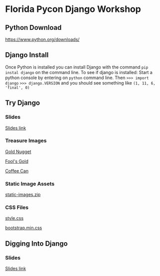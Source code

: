 # Florida Pycon Django Workshop

## Python Download
https://www.python.org/downloads/

## Django Install
Once Python is installed you can install Django with the command `pip instal django` on the command line.
To see if django is installed:
Start a python console by entering on `python` command line. Then
`>>> import django`
`>>> django.VERSION` and you should see something like `(1, 11, 6, 'final', 0)`

## Try Django
### Slides
[Slides link](https://s3.amazonaws.com/courseware.codeschool.com/try_django/CodeSchool-TryDjango.pdf)

### Treasure Images
[Gold Nugget](https://s3.amazonaws.com/courseware.codeschool.com/try_django/images/treasuregram-gold-nugget.png)

[Fool's Gold](https://s3.amazonaws.com/courseware.codeschool.com/try_django/images/treasuregram-fools-gold.png)

[Coffee Can](https://s3.amazonaws.com/courseware.codeschool.com/try_django/images/treasuregram-coffee-can.png)

### Static Image Assets
[static-images.zip](https://s3.amazonaws.com/courseware.codeschool.com/try_django/static-images.zip)

### CSS Files
[style.css](https://raw.githubusercontent.com/sarahholderness/Florida-Pycon-Django-Workshop/master/Treasuregram/main_app/static/style.css)

[bootstrap.min.css](https://raw.githubusercontent.com/sarahholderness/Florida-Pycon-Django-Workshop/master/Treasuregram/main_app/static/bootstrap.min.css)

## Digging Into Django
### Slides
[Slides link](https://s3.amazonaws.com/courseware.codeschool.com/digging_into_django/slides/CodeSchool-DiggingIntoDjango.pdf)
